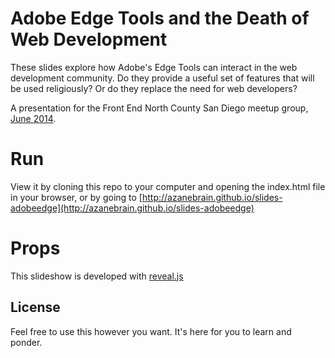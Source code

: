 # Adobe Edge Tools and the Death of Web Development

These slides explore how Adobe's Edge Tools can interact in the web development community. Do they provide a useful set of features that will be used religiously? Or do they replace the need for web developers?

A presentation for the Front End North County San Diego meetup group, [June 2014](http://www.meetup.com/Front-end-Dev-North-County-San-Diego/events/183447642/).

# Run

View it by cloning this repo to your computer and opening the index.html file in your browser, or by going to [http://azanebrain.github.io/slides-adobeedge](http://azanebrain.github.io/slides-adobeedge)

# Props

This slideshow is developed with [reveal.js](http://lab.hakim.se/reveal-js/)

## License

Feel free to use this however you want. It's here for you to learn and ponder.